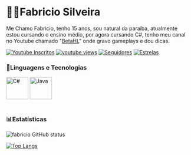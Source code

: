 # 👨‍💻Fabricio Silveira
 
 Me Chamo Fabricio, tenho 15 anos, sou natural da paraíba, atualmente estou cursando o ensino médio, por agora cursando C#, tenho meu canal no Youtube chamado "[BetaHL](https://www.youtube.com/@BetaHL)" onde gravo gameplays e dou dicas.

  <p alig="left">
      <a href="https://www.youtube.com/@BetaHL">
         <img alt="Youtube Inscritos" title="Inscreva-se" src="https://custom-icon-badges.demolab.com/youtube/channel/subscribers/UCzJq9AHqtU5NcN5pdAr-_9g?color=%23E05D44&label=Inscritos&logo=video&logoColor=white&style=for-the-badge&labelColor=CE4630"/></a> 
      <a href="https://www.youtube.com/@BetaHL">
         <img alt="youtube views" title="Minhas Views" src="https://custom-icon-badges.demolab.com/youtube/channel/views/UCzJq9AHqtU5NcN5pdAr-_9g?color=%23E1AD0E&logo=eye&logoColor=white&style=for-the-badge&labelColor=C79600"/></a> 
      <a href="https://github.com/Fabricio-Silveira">
         <img alt="Seguidores" title="Siga-me no Github" src="https://custom-icon-badges.demolab.com/github/followers/fabriciosilveira?color=236ad3&labelColor=1155ba&style=for-the-badge&logo=person-add&label=seguidores&logoColor=white"/></a>
      <a href="https://github.com/Fabricio-Silveira?tab=repositories&sort=stargazers">
         <img alt="Estrelas" title="Total de Estrelas no GitHub" src="https://custom-icon-badges.demolab.com/github/stars/Fabriciosilveira?color=55960c&style=for-the-badge&labelColor=488207&logo=star&label=estrelas"/></a>
   </p>



### 🤖Linguagens e Tecnologias

  <img 
      alig="left"
      alt="C#"
      title="C#"
      width="60px"
      src="https://cdn.jsdelivr.net/gh/devicons/devicon@latest/icons/csharp/csharp-original.svg" 
  />
          <img 
      alig="left"
      alt="Java"
      title="Java"
      width="60px"
      src="https://cdn.jsdelivr.net/gh/devicons/devicon@latest/icons/java/java-original-wordmark.svg" 
  />
   <br/>
   <br/>

### 📊Estatísticas


 
 ![fabricio GitHub status](https://github-readme-stats.vercel.app/api?username=fabriciosilveira&show_icons=true&theme=tokyonight&include_all_commits=true&locale=pt-br)
 



   [![Top Langs](https://github-readme-stats.vercel.app/api/top-langs/?username=fabriciosilveira&layout=donut&theme=tokyonight&locale=pt-br&langs_count=9)](https://github.com/fabriciosilveira/github-readme-stats)


>
